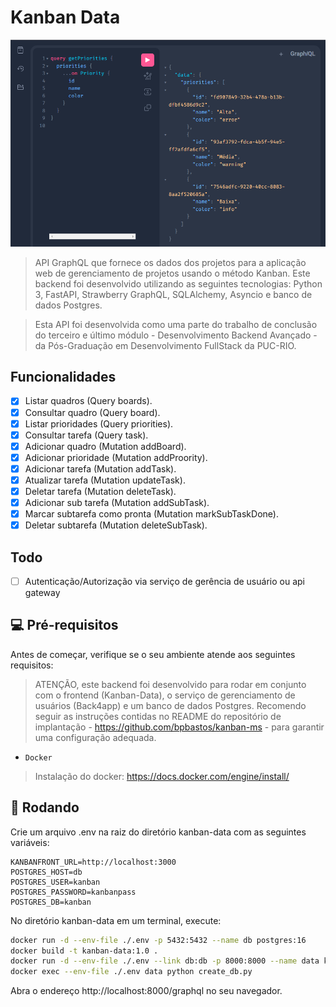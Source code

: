 # Kanban  Data 
<img src="screenshot/graphiql.png" alt="Tela principal">

> API GraphQL que fornece os dados dos projetos para a aplicação web de gerenciamento de projetos usando o método Kanban. Este backend foi desenvolvido utilizando as seguintes tecnologias: Python 3, FastAPI, Strawberry GraphQL, SQLAlchemy, Asyncio e banco de dados Postgres.

> Esta API foi desenvolvida como uma parte do trabalho de conclusão do terceiro e último módulo - Desenvolvimento Backend Avançado - da Pós-Graduação em Desenvolvimento FullStack da PUC-RIO. 


## Funcionalidades

- [x] Listar quadros (Query boards).
- [x] Consultar quadro (Query board).
- [x] Listar prioridades (Query priorities).
- [x] Consultar tarefa (Query task).
- [x] Adicionar quadro (Mutation addBoard).
- [x] Adicionar prioridade (Mutation addProority).
- [x] Adicionar tarefa (Mutation addTask).
- [x] Atualizar tarefa (Mutation updateTask).
- [x] Deletar tarefa (Mutation deleteTask).
- [x] Adicionar sub tarefa (Mutation addSubTask).
- [x] Marcar subtarefa como pronta (Mutation markSubTaskDone).
- [x] Deletar subtarefa (Mutation deleteSubTask).

## Todo

- [ ] Autenticação/Autorização via serviço de gerência de usuário ou api gateway

## 💻 Pré-requisitos

Antes de começar, verifique se o seu ambiente atende aos seguintes requisitos:

> ATENÇÃO, este backend foi desenvolvido para rodar em conjunto com o frontend (Kanban-Data), o serviço de gerenciamento de usuários (Back4app) e um banco de dados Postgres. Recomendo seguir as instruções contidas no README do repositório de implantação - https://github.com/bpbastos/kanban-ms - para garantir uma configuração adequada.

* `Docker`

> Instalação do docker: https://docs.docker.com/engine/install/

## 🚀 Rodando

Crie um arquivo .env na raiz do diretório kanban-data com as seguintes variáveis:

```env
KANBANFRONT_URL=http://localhost:3000
POSTGRES_HOST=db
POSTGRES_USER=kanban
POSTGRES_PASSWORD=kanbanpass
POSTGRES_DB=kanban
```

No diretório kanban-data em um terminal, execute:
```sh
docker run -d --env-file ./.env -p 5432:5432 --name db postgres:16 
docker build -t kanban-data:1.0 .
docker run -d --env-file ./.env --link db:db -p 8000:8000 --name data kanban-data:1.0 
docker exec --env-file ./.env data python create_db.py
```

Abra o endereço http://localhost:8000/graphql no seu navegador.